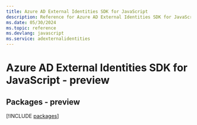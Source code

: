 ```yaml
---
title: Azure AD External Identities SDK for JavaScript
description: Reference for Azure AD External Identities SDK for JavaScript
ms.date: 05/30/2024
ms.topic: reference
ms.devlang: javascript
ms.service: adexternalidentities
---
```

# Azure AD External Identities SDK for JavaScript - preview
## Packages - preview
[!INCLUDE [packages](ad-external-identities-index.md)]